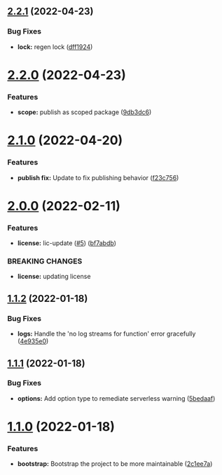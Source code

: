## [2.2.1](https://github.com/mdial89f/serverless-online/compare/v2.2.0...v2.2.1) (2022-04-23)


### Bug Fixes

* **lock:** regen lock ([dff1924](https://github.com/mdial89f/serverless-online/commit/dff1924d6f47c918a18906b836a4f082351214c2))

# [2.2.0](https://github.com/mdial89f/serverless-online/compare/v2.1.0...v2.2.0) (2022-04-23)


### Features

* **scope:** publish as scoped package ([9db3dc6](https://github.com/mdial89f/serverless-online/commit/9db3dc615fc586c2d38467aeda48e45ccfe74f23))

# [2.1.0](https://github.com/mdial89f/serverless-online/compare/v2.0.0...v2.1.0) (2022-04-20)


### Features

* **publish fix:**  Update to fix publishing behavior ([f23c756](https://github.com/mdial89f/serverless-online/commit/f23c756e6cecc47bd7f35504233bdffdcf69a358))

# [2.0.0](https://github.com/mdial89f/serverless-online/compare/v1.1.2...v2.0.0) (2022-02-11)


### Features

* **license:**  lic-update ([#5](https://github.com/mdial89f/serverless-online/issues/5)) ([bf7abdb](https://github.com/mdial89f/serverless-online/commit/bf7abdb7c30023b76f29868b2bc1b9e09f8ae2b3))


### BREAKING CHANGES

* **license:** updating license

## [1.1.2](https://github.com/mdial89f/serverless-online/compare/v1.1.1...v1.1.2) (2022-01-18)


### Bug Fixes

* **logs:** Handle the 'no log streams for function' error gracefully ([4e935e0](https://github.com/mdial89f/serverless-online/commit/4e935e005835d3e1429f37ec2dc47d31300cbd7b))

## [1.1.1](https://github.com/mdial89f/serverless-online/compare/v1.1.0...v1.1.1) (2022-01-18)


### Bug Fixes

* **options:** Add option type to remediate serverless warning ([5bedaaf](https://github.com/mdial89f/serverless-online/commit/5bedaaf4624ca92102019efaecd384603e050379))

# [1.1.0](https://github.com/mdial89f/serverless-online/compare/v1.0.0...v1.1.0) (2022-01-18)


### Features

* **bootstrap:** Bootstrap the project to be more maintainable ([2c1ee7a](https://github.com/mdial89f/serverless-online/commit/2c1ee7a38f78f6e77afb8b88693221c6b1c8e083))
